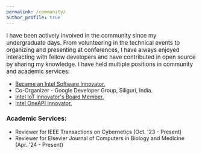 ```yaml
---
permalink: /community/
author_profile: true
---
```

<p style="font-size: 15px;">I have been actively involved in the community since my undergraduate days. From volunteering in the technical events to organizing and presenting at conferences, I have always enjoyed interacting with fellow developers and have contributed in open source by sharing my knowledge. I have held multiple positions in community and academic services:

- <a href="https://devmesh.intel.com/users/risab-biswas">Became an Intel Software Innovator.</a>
- Co-Organizer - Google Developer Group, Siliguri, India. 
- <a href="https://drive.google.com/file/d/1PUviI2FxtV-mfRT5WPlbyiWEuP_amjg2/view?usp=sharing">Intel IoT Innovator's Board Member.</a>
- <a href="https://drive.google.com/file/d/1l_L1UVTBUMRBYmjxDohBHnSM1K01qvXQ/view?usp=sharing">Intel OneAPI Innovator.</a>

### Academic Services:
- Reviewer for IEEE Transactions on Cybernetics (Oct. '23 - Present)
- Reviewer for Elsevier Journal of Computers in Biology and Medicine (Apr. '24 - Present)
</p>